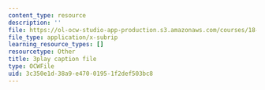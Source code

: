 ```yaml
---
content_type: resource
description: ''
file: https://ol-ocw-studio-app-production.s3.amazonaws.com/courses/18-06sc-linear-algebra-fall-2011/3c350e1d38a9e47001951f2def503bc8_KUuxdk_V7To.srt
file_type: application/x-subrip
learning_resource_types: []
resourcetype: Other
title: 3play caption file
type: OCWFile
uid: 3c350e1d-38a9-e470-0195-1f2def503bc8
---
```

